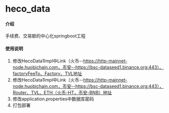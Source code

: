 # heco_data

#### 介绍
手续费、交易额的中心化springboot工程


#### 使用说明

1.  修改HecoData1Impl中Link（火币--https://http-mainnet-node.huobichain.com，币安--https://bsc-dataseed1.binance.org:443）、factoryFeeTo、Factory、TVL地址
2.  修改HecoData1Impl中Link（火币--https://http-mainnet-node.huobichain.com，币安--https://bsc-dataseed1.binance.org:443），Router、TVL、ETH（火币-HT，币安-BNB）地址
3.  修改application.properties中数据库密码
4.  打包部署
